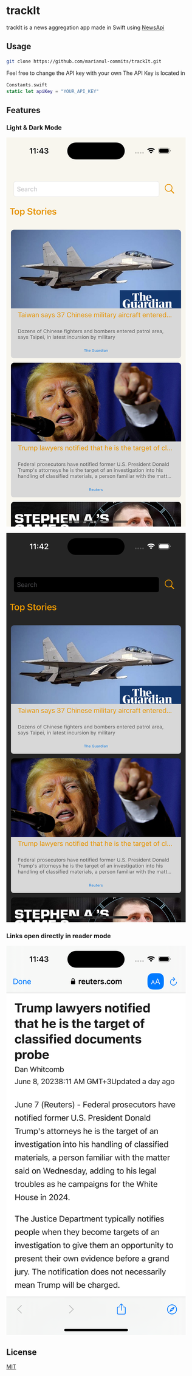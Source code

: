 # trackIt

trackIt is a news aggregation app made in Swift using [NewsApi](https://newsapi.org)

## Usage

```bash
git clone https://github.com/marianul-commits/trackIt.git
```

Feel free to change the API key with your own
The API Key is located in 
```swift
Constants.swift
static let apiKey = "YOUR_API_KEY"
```

## Features

### Light & Dark Mode
![Alt text](https://github.com/marianul-commits/trackIt/blob/main/Photos/Simulator%20Screenshot%20-%20iPhone%2014%20Pro%20-%202023-06-09%20at%2011.43.03.png "Light Mode")

![Alt text](https://github.com/marianul-commits/trackIt/blob/main/Photos/Simulator%20Screenshot%20-%20iPhone%2014%20Pro%20-%202023-06-09%20at%2011.42.38.png "Dark Mode")

### Links open directly in reader mode

![Alt text](https://github.com/marianul-commits/trackIt/blob/main/Photos/Simulator%20Screenshot%20-%20iPhone%2014%20Pro%20-%202023-06-09%20at%2011.43.16.png "Reader Mode")


## License

[MIT](https://choosealicense.com/licenses/mit/)
